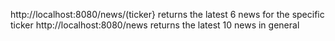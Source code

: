 http://localhost:8080/news/(ticker} returns the latest 6 news for the specific ticker
http://localhost:8080/news returns the latest 10 news in general
